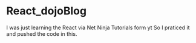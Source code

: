 # React_dojoBlog
I was just learning the React via Net Ninja Tutorials form yt So I praticed it and pushed the code in this.
